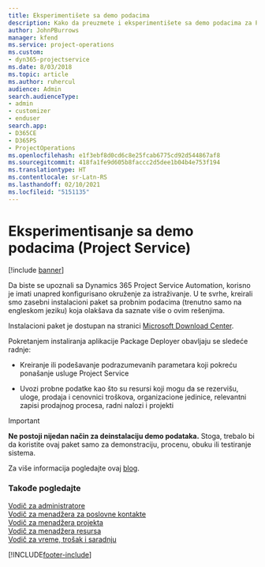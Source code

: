 ```yaml
---
title: Eksperimentišete sa demo podacima
description: Kako da preuzmete i eksperimentišete sa demo podacima za Project Service Automation.
author: JohnPBurrows
manager: kfend
ms.service: project-operations
ms.custom:
- dyn365-projectservice
ms.date: 8/03/2018
ms.topic: article
ms.author: ruhercul
audience: Admin
search.audienceType:
- admin
- customizer
- enduser
search.app:
- D365CE
- D365PS
- ProjectOperations
ms.openlocfilehash: e1f3ebf8d0cd6c8e25fcab6775cd92d544867af8
ms.sourcegitcommit: 418fa1fe9d605b8faccc2d5dee1b04b4e753f194
ms.translationtype: HT
ms.contentlocale: sr-Latn-RS
ms.lasthandoff: 02/10/2021
ms.locfileid: "5151135"
---
```

# <a name="experiment-with-demo-data-project-service"></a>Eksperimentisanje sa demo podacima (Project Service)

[!include [banner](../includes/psa-now-project-operations.md)]

Da biste se upoznali sa Dynamics 365 Project Service Automation, korisno je imati unapred konfigurisano okruženje za istraživanje. U te svrhe, kreirali smo zasebni instalacioni paket sa probnim podacima (trenutno samo na engleskom jeziku) koja olakšava da saznate više o ovim rešenjima. 

Instalacioni paket je dostupan na stranici [Microsoft Download Center](https://go.microsoft.com/fwlink/?linkid=859966).  

Pokretanjem instaliranja aplikacije Package Deployer obavljaju se sledeće radnje: 
  
-   Kreiranje ili podešavanje podrazumevanih parametara koji pokreću ponašanje usluge Project Service  
  
-   Uvozi probne podatke kao što su resursi koji mogu da se rezervišu, uloge, prodaja i cenovnici troškova, organizacione jedinice, relevantni zapisi prodajnog procesa, radni nalozi i projekti    
  
> [!IMPORTANT]
> **Ne postoji nijedan način za deinstalaciju demo podataka.** Stoga, trebalo bi da koristite ovaj paket samo za demonstraciju, procenu, obuku ili testiranje sistema.

Za više informacija pogledajte ovaj [blog](https://blogs.msdn.microsoft.com/crm/2017/10/24/microsoft-dynamics-365-for-field-service-and-project-service-automation-sample-data).





  
### <a name="see-also"></a>Takođe pogledajte  
 [Vodič za administratore](../psa/admin-guide.md)   
 [Vodič za menadžera za poslovne kontakte](../psa/account-manager-guide.md)   
 [Vodič za menadžera projekta](../psa/project-manager-guide.md)   
 [Vodič za menadžera resursa](../psa/resource-manager-guide.md)   
 [Vodič za vreme, trošak i saradnju](../psa/time-expense-collaboration-guide.md)


[!INCLUDE[footer-include](../includes/footer-banner.md)]